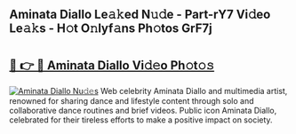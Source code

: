 ## Aminata Diallo Le𝚊𝚔ed N𝚞𝚍e - Part-rY7 Vi𝚍eo Le𝚊𝚔s - H𝚘t O𝚗lyf𝚊ns Ph𝚘tos GrF7j

# <h2><a href="http://hfetxg6.feru.top/?c=Aminata+Diallo">🔗 👉 🔴 Aminata Diallo Vi𝚍𝚎o Ph𝚘t𝚘𝚜</a></h2>

[![Aminata Diallo Nu𝚍𝚎s](https://i.imgur.com/0TWrTi3.gif)](http://hfetxg6.feru.top/?c=Aminata+Diallo)
Web celebrity Aminata Diallo and multimedia artist, renowned for sharing dance and lifestyle content through solo and collaborative dance routines and brief videos. Public icon Aminata Diallo, celebrated for their tireless efforts to make a positive impact on society. 
